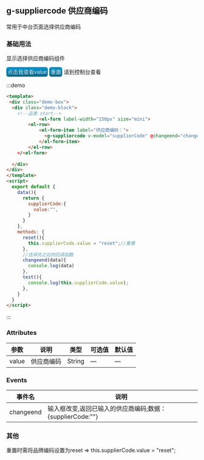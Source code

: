 <script>
  module.exports = {
    data(){
      return {
      	supplierCode:{
          value:"",
        }
      }
    },
    methods: {
      reset(){
        this.supplierCode.value = "reset";//重置
      },
      //选择完之后的回调函数
      changeend(data){
        console.log(data)
      },
      test(){
      	console.log(this.supplierCode);
      },
    } 
  };
</script>

## g-suppliercode 供应商编码

常用于中台页面选择供应商编码

### 基础用法
显示选择供应商编码组件

<div class="demo-box">
  <div class="demo-block">
    <el-form label-width="150px" size="mini">
      <el-row>
          <el-form-item label="供应商编码：">
            <g-suppliercode v-model="supplierCode" @changeend="changeend"></g-suppliercode>
          </el-form-item>
      </el-row>
    </<el-form>  
    <button  @click="test" class="button">点击我查看value</button>
    <button  @click="reset" class="button">重置</button> 请到控制台查看
  </div>
</div>
<style type="text/css">
	.demo-gcs{
		width: 240px;
	}
	.button{
		  display: inline-block;
    outline: none;
    cursor: pointer;
    text-align: center;
    text-decoration: none;
    font: 14px/100% Arial, Helvetica, sans-serif;
    padding: 5px 2px 4px;
    text-shadow: 0 1px 1px rgba(0,0,0,.3);
    -webkit-border-radius: 5px; 
    -moz-border-radius: 5px;
    border-radius: 5px;
    -webkit-box-shadow: 0 1px 2px rgba(0,0,0,.2);
    -moz-box-shadow: 0 1px 2px rgba(0,0,0,.2);
    box-shadow: 0 1px 2px rgba(0,0,0,.2);
    color: #d9eef7;
    border: solid 1px #0076a3;
    background: #0095cd;
    background: -webkit-gradient(linear, left top, left bottom, from(#0095cc), to(#00678e));
    background: -moz-linear-gradient(top, #00adee, #00678e);
    filter: progid:DXImageTransform.Microsoft.gradient(startColorstr='#00adee', endColorstr='#00678e');
	}
	button:hover{
    background: #007ead;
    background: -webkit-gradient(linear, left top, left bottom, from(#00678e), to(#0095cc));
    background: -moz-linear-gradient(top, #00678e, #0095cc);
    filter: progid:DXImageTransform.Microsoft.gradient(startColorstr='#00678e', endColorstr='#0095cc');
}

</style>

:::demo 
```html
<template>
 <div class="demo-box">
  <div class="demo-block">
    <!--品类 start-->
			<el-form label-width="150px" size="mini">
        <el-row>
            <el-form-item label="供应商编码：">
              <g-suppliercode v-model="supplierCode" @changeend="changeend"></g-suppliercode>
            </el-form-item>
        </el-row>
    </<el-form> 
    
  </div>
</div>
</template>
<script>
  export default {
    data(){
      return {
      	supplierCode:{
          value:"",
        }
      }
    },
    methods: {
      reset(){
        this.supplierCode.value = "reset";//重置
      },
      //选择完之后的回调函数
      changeend(data){
        console.log(data)
      },
      test(){
      	console.log(this.supplierCode.value);
      },
    } 
  }
</script>
```
:::


### Attributes
| 参数      | 说明          | 类型      | 可选值                           | 默认值  |
|---------- |-------------- |---------- |--------------------------------  |-------- |
| value| 供应商编码 | String  | — | — |

### Events
| 事件名 | 说明 |
| ---- | ---- |
| changeend | 输入框改变,返回已输入的供应商编码;数据：{supplierCode:""} |

### 其他
重置时需将品牌编码设置为reset  =>   this.supplierCode.value = "reset";